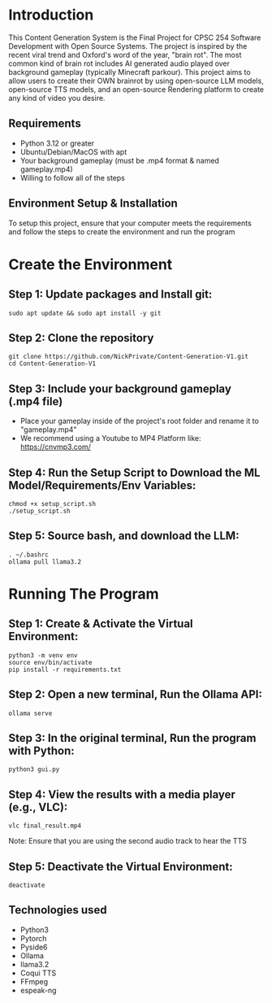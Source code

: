 # Introduction
This Content Generation System is the Final Project for CPSC 254  Software Development with Open Source Systems.
The project is inspired by the recent viral trend and Oxford's word of the year, "brain rot". The most common kind of brain rot includes AI generated audio played over background gameplay (typically Minecraft parkour).
This project aims to allow users to create their OWN brainrot by using open-source LLM models, open-source TTS models, and an open-source Rendering platform to create any kind of video you desire.


## Requirements
- Python 3.12 or greater
- Ubuntu/Debian/MacOS with apt
- Your background gameplay (must be .mp4 format & named gameplay.mp4)
- Willing to follow all of the steps


## Environment Setup & Installation
To setup this project, ensure that your computer meets the requirements and follow the steps to create the environment and run the program

# Create the Environment

## Step 1: Update packages and Install git:
```
sudo apt update && sudo apt install -y git
```
## Step 2: Clone the repository
```
git clone https://github.com/NickPrivate/Content-Generation-V1.git
cd Content-Generation-V1
```

## Step 3: Include your background gameplay (.mp4 file)
-  Place your gameplay inside of the project's root folder and rename it to "gameplay.mp4"
-  We recommend using a Youtube to MP4 Platform like: https://cnvmp3.com/
  
## Step 4: Run the Setup Script to Download the ML Model/Requirements/Env Variables:
```
chmod +x setup_script.sh
./setup_script.sh
```

## Step 5: Source bash, and download the LLM: 
```
. ~/.bashrc
ollama pull llama3.2
```

# Running The Program

## Step 1: Create & Activate the Virtual Environment:
```
python3 -m venv env
source env/bin/activate
pip install -r requirements.txt
```

## Step 2: Open a new terminal, Run the Ollama API:
```
ollama serve
```

## Step 3: In the original terminal, Run the program with Python:
```
python3 gui.py
```

## Step 4: View the results with a media player (e.g., VLC):
```
vlc final_result.mp4
```
Note: Ensure that you are using the second audio track to hear the TTS

## Step 5: Deactivate the Virtual Environment:
```
deactivate
```


## Technologies used
- Python3
- Pytorch
- Pyside6
- Ollama
- llama3.2
- Coqui TTS
- FFmpeg
- espeak-ng

